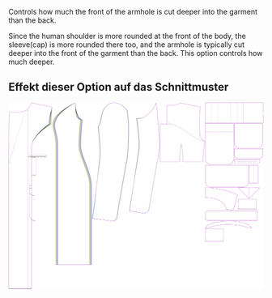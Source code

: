 
Controls how much the front of the armhole is cut deeper into the garment than the back.

Since the human shoulder is more rounded at the front of the body, the sleeve(cap) is more rounded there too, and the armhole is typically cut deeper into the front of the garment than the back. This option controls how much deeper.


## Effekt dieser Option auf das Schnittmuster
![This image shows the effect of this option by superimposing several variants that have a different value for this option](carlita_frontarmholedeeper_sample.svg "Effect of this option on the pattern")
